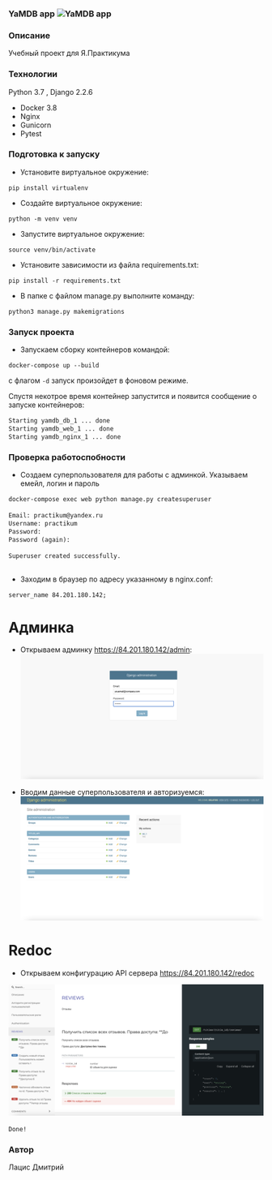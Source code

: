 ### YaMDB app ![YaMDB app](https://github.com/DmitriyL02/yamdb_final/actions/workflows/yamdb_workflow.yml/badge.svg)
### Описание
Учебный проект для Я.Практикума
### Технологии
Python 3.7 , Django 2.2.6
- Docker 3.8
- Nginx
- Gunicorn
- Pytest
### Подготовка к запуску
- Установите виртуальное окружение:
```
pip install virtualenv
```
- Создайте виртуальное окружение:
```
python -m venv venv
```

- Запустите виртуальное окружение:

```
source venv/bin/activate
```
- Установите зависимости из файла requirements.txt:
```
pip install -r requirements.txt
``` 
- В папке с файлом manage.py выполните команду:
```
python3 manage.py makemigrations
```

### Запуск проекта

- Запускаем сборку контейнеров командой:
```
docker-compose up --build 
```
с флагом ```-d``` запуск произойдет в фоновом режиме.

Спустя некотрое время контейнер запустится и появится сообщение о запуске контейнеров:
```
Starting yamdb_db_1 ... done
Starting yamdb_web_1 ... done
Starting yamdb_nginx_1 ... done
```

### Проверка работоспобности
- Создаем суперпользователя для работы с админкой. Указываем емейл, логин и пароль
``` 
docker-compose exec web python manage.py createsuperuser

Email: practikum@yandex.ru
Username: practikum
Password: 
Password (again): 

Superuser created successfully.


```

- Заходим в браузер по адресу указанному в nginx.conf:
```
server_name 84.201.180.142;
```

# Админка
- Открываем админку <https://84.201.180.142/admin>:
![django-form-auth](git_image/django_login.png)

- Вводим данные суперпользователя и авторизуемся:
![django-log-in](git_image/django_admin.png)
  
# Redoc
- Открываем конфигурацию API сервера <https://84.201.180.142/redoc>

![redoc](git_image/redoc_api.png)


```Done!```

### Автор
Лацис Дмитрий
